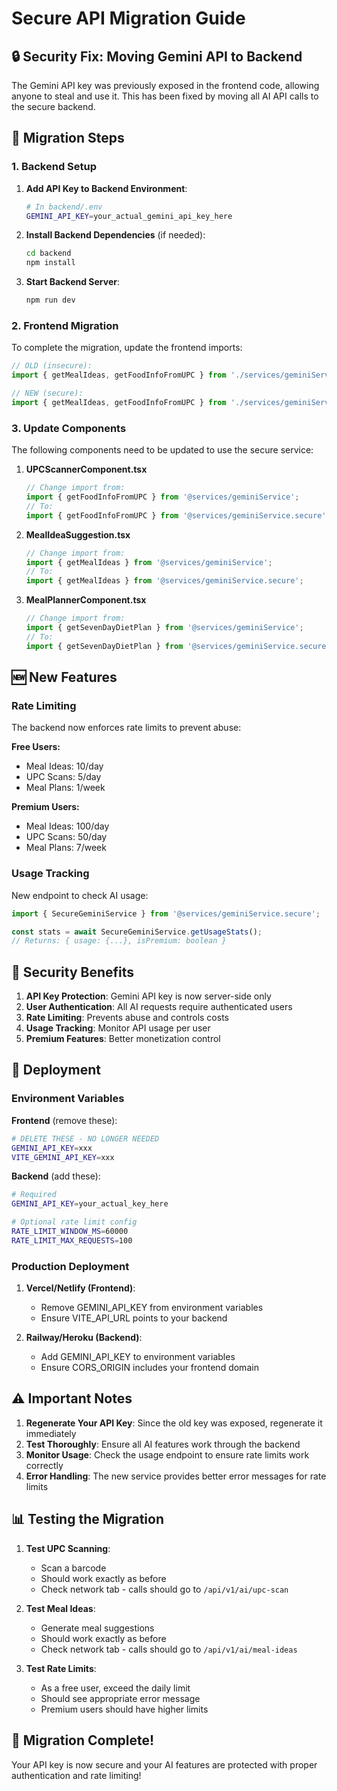 # Secure API Migration Guide

## 🔒 Security Fix: Moving Gemini API to Backend

The Gemini API key was previously exposed in the frontend code, allowing anyone to steal and use it. This has been fixed by moving all AI API calls to the secure backend.

## 🔄 Migration Steps

### 1. Backend Setup

1. **Add API Key to Backend Environment**:
   ```bash
   # In backend/.env
   GEMINI_API_KEY=your_actual_gemini_api_key_here
   ```

2. **Install Backend Dependencies** (if needed):
   ```bash
   cd backend
   npm install
   ```

3. **Start Backend Server**:
   ```bash
   npm run dev
   ```

### 2. Frontend Migration

To complete the migration, update the frontend imports:

```typescript
// OLD (insecure):
import { getMealIdeas, getFoodInfoFromUPC } from './services/geminiService';

// NEW (secure):
import { getMealIdeas, getFoodInfoFromUPC } from './services/geminiService.secure';
```

### 3. Update Components

The following components need to be updated to use the secure service:

1. **UPCScannerComponent.tsx**
   ```typescript
   // Change import from:
   import { getFoodInfoFromUPC } from '@services/geminiService';
   // To:
   import { getFoodInfoFromUPC } from '@services/geminiService.secure';
   ```

2. **MealIdeaSuggestion.tsx**
   ```typescript
   // Change import from:
   import { getMealIdeas } from '@services/geminiService';
   // To:
   import { getMealIdeas } from '@services/geminiService.secure';
   ```

3. **MealPlannerComponent.tsx**
   ```typescript
   // Change import from:
   import { getSevenDayDietPlan } from '@services/geminiService';
   // To:
   import { getSevenDayDietPlan } from '@services/geminiService.secure';
   ```

## 🆕 New Features

### Rate Limiting
The backend now enforces rate limits to prevent abuse:

**Free Users:**
- Meal Ideas: 10/day
- UPC Scans: 5/day
- Meal Plans: 1/week

**Premium Users:**
- Meal Ideas: 100/day
- UPC Scans: 50/day
- Meal Plans: 7/week

### Usage Tracking
New endpoint to check AI usage:
```typescript
import { SecureGeminiService } from '@services/geminiService.secure';

const stats = await SecureGeminiService.getUsageStats();
// Returns: { usage: {...}, isPremium: boolean }
```

## 🔐 Security Benefits

1. **API Key Protection**: Gemini API key is now server-side only
2. **User Authentication**: All AI requests require authenticated users
3. **Rate Limiting**: Prevents abuse and controls costs
4. **Usage Tracking**: Monitor API usage per user
5. **Premium Features**: Better monetization control

## 🚀 Deployment

### Environment Variables

**Frontend** (remove these):
```bash
# DELETE THESE - NO LONGER NEEDED
GEMINI_API_KEY=xxx
VITE_GEMINI_API_KEY=xxx
```

**Backend** (add these):
```bash
# Required
GEMINI_API_KEY=your_actual_key_here

# Optional rate limit config
RATE_LIMIT_WINDOW_MS=60000
RATE_LIMIT_MAX_REQUESTS=100
```

### Production Deployment

1. **Vercel/Netlify (Frontend)**:
   - Remove GEMINI_API_KEY from environment variables
   - Ensure VITE_API_URL points to your backend

2. **Railway/Heroku (Backend)**:
   - Add GEMINI_API_KEY to environment variables
   - Ensure CORS_ORIGIN includes your frontend domain

## ⚠️ Important Notes

1. **Regenerate Your API Key**: Since the old key was exposed, regenerate it immediately
2. **Test Thoroughly**: Ensure all AI features work through the backend
3. **Monitor Usage**: Check the usage endpoint to ensure rate limits work correctly
4. **Error Handling**: The new service provides better error messages for rate limits

## 📊 Testing the Migration

1. **Test UPC Scanning**:
   - Scan a barcode
   - Should work exactly as before
   - Check network tab - calls should go to `/api/v1/ai/upc-scan`

2. **Test Meal Ideas**:
   - Generate meal suggestions
   - Should work exactly as before
   - Check network tab - calls should go to `/api/v1/ai/meal-ideas`

3. **Test Rate Limits**:
   - As a free user, exceed the daily limit
   - Should see appropriate error message
   - Premium users should have higher limits

## 🎉 Migration Complete!

Your API key is now secure and your AI features are protected with proper authentication and rate limiting!
